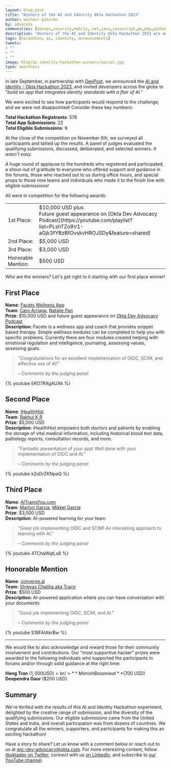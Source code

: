 ```yaml
---
layout: blog_post
title: "Winners of the AI and Identity Okta Hackathon 2023"
author: michael-palermo
by: advocate
communities: [devops,security,mobile,.net,java,javascript,go,php,python,ruby]
description: "Winners of the AI and Identity Okta Hackathon 2023 are announced along with awards to supporting community members."
tags: [hackathon, ai, identity, announcements]
tweets:
- ""
- ""
- ""
image: blog/ai-identity-hackathon-winners/social.jpg
type: awareness
---
```


In late September, in partnership with [DevPost](https://devpost.com/), we announced the [AI and Identity - Okta Hackathon 2023](https://oktahackathon2023.devpost.com/), and invited developers across the globe to "_build an app that integrates identity standards with a flair of AI._"

We were excited to see how participants would respond to the challenge, and we were not disappointed! Consider these key numbers:

**Total Hackathon Registrants**: 576<br/>
**Total App Submissions**: 22<br/>
**Total Eligible Submissions**: 9<br/>

At the close of the competition on November 6th, we surveyed all participants and tallied up the results. A panel of judges evaluated the qualifying submissions, discussed, deliberated, and selected winners. _It wasn't easy._

A huge round of applause to the hundreds who registered and participated, a shout-out of gratitude to everyone who offered support and guidance in the forums, those who reached out to us during office hours, and special props to those nine teams and individuals who made it to the finish line with eligible submissions!

All were in competition for the following awards:

<table>
<tr>
    <td>1st Place:</td>
    <td markdown="span">
      $10,000 USD plus<br/>
      Future guest appearance on [Okta Dev Advocacy Podcast](https://youtube.com/playlist?list=PLshTZo9V1-aGjk3fYBzBfOvskvHROJSDy&feature=shared)
    </td>
</tr>
<tr>
    <td>2nd Place:</td>
    <td>$5,000 USD</td>
</tr>
<tr>
    <td>3rd Place:</td>
    <td>$3,000 USD</td>
</tr>
<tr>
    <td>Honorable Mention:</td>
    <td>$500 USD</td>
</tr>
</table>


Who are the winners? Let's get right to it starting with our first place winner!

## First Place

**Name**: [Facets Wellness App](https://devpost.com/software/facets-wellness-app) <br/>
**Team**: [Caro Arriaga](https://devpost.com/caroarriaga), [Natalie Pan](https://devpost.com/natalie-pan333)<br/>
**Prize**: $10,000 USD and future guest appearance on [Okta Dev Advocacy Podcast](https://youtube.com/playlist?list=PLshTZo9V1-aGjk3fYBzBfOvskvHROJSDy&feature=shared)<br/>
**Description**: Facets is a wellness app and coach that provides snippet based therapy. Simple wellness modules can be completed to help you with specific problems. Currently there are four modules created helping with emotional regulation and intelligence, journaling, assessing values, assessing goals.

> "Congratulations for an excellent implementation of OIDC, SCIM, and effective use of AI!"
>
> – <cite>Comments by the judging panel</cite>

{% youtube EKO7RXgAUXk %}


## Second Place

**Name**: [IHealthHist](https://devpost.com/software/ihealthhist)<br/>
**Team**: [Rakhul K R](https://devpost.com/cenentury0941)<br/>
**Prize**: $5,000 USD<br/>
**Description**: iHealthHist empowers both doctors and patients by enabling the storage of vital medical information, including historical blood test data, pathology reports, consultation records, and more.

> "Fantastic presentation of your app! Well done with your implementation of OIDC and AI."
>
> – <cite>Comments by the judging panel</cite>

{% youtube k2oDrZKNpaQ %}

## Third Place

**Name**: [AITrainsYou.com](https://devpost.com/software/aitrainsyou-com)<br/>
**Team**: [Martyn Garcia](https://devpost.com/martyn-garcia), [Mikkel Garcia](https://devpost.com/mikkel)<br/>
**Prize**: $3,000 USD<br/>
**Description**: AI-powered learning for your team

> "Great job implementing OIDC and SCIM! An interesting approach to learning with AI."
>
> – <cite>Comments by the judging panel</cite>

{% youtube 4TChaWqtLs8 %}

## Honorable Mention

**Name**: [converse.ai](https://devpost.com/software/converse-ai-s7m4wx)<br/>
**Team**: [Shreyas Chaliha aka Trace](https://devpost.com/trace2798)<br/>
**Prize**: $500 USD<br/>
**Description**: AI-powered application where you can have conversation with your documents

> "Good job implementing OIDC, SCIM, and AI."
>
> – <cite>Comments by the judging panel</cite>

{% youtube S18FAtAkrBw %}

---

We would like to also acknowledge and reward those for their community involvement and contributions. Our "most supportive hacker" prizes were awarded to the following individuals who supported the participants in forums and/or through solid guidance at the right time:

**Hong Tran** ($1,000 USD)<br/>
**Monish Basaniwal** ($700 USD)<br/>
**Deependra Gaur** ($200 USD)<br/>


## Summary 

We're thrilled with the results of this AI and Identity Hackathon experiment, delighted by the creative range of submission, and the diversity of the qualifying submissions. Our eligible submissions came from the United States and India, and overall participation was from dozens of countries. 
We congratulate all the winners, supporters, and participants for making this an exciting hackathon!

Have a story to share? Let us know with a comment below or reach out to us at wic-dev-advocacy@okta.com. For more interesting content, follow [@oktadev on Twitter](https://twitter.com/oktadev), connect with us [on LinkedIn](https://www.linkedin.com/company/oktadev), and subscribe to [our YouTube channel](https://www.youtube.com/oktadev).
